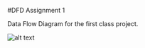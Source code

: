 #DFD Assignment 1

Data Flow Diagram for the first class project. 


![alt text](https://cloud.githubusercontent.com/assets/21317639/18530487/538b9f32-7a97-11e6-86a4-4ce45853cdfb.PNG)



